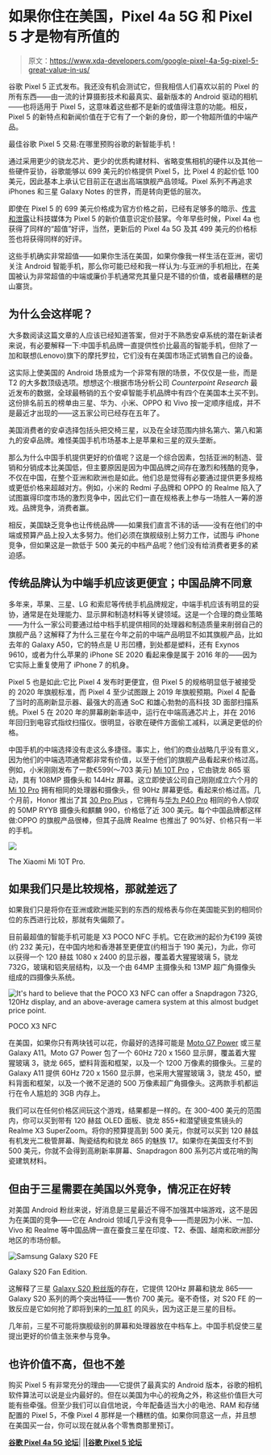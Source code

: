 # 如果你住在美国，Pixel 4a 5G 和 Pixel 5 才是物有所值的

> 原文：<https://www.xda-developers.com/google-pixel-4a-5g-pixel-5-great-value-in-us/>

谷歌 Pixel 5 正式发布。我还没有机会测试它，但我相信人们喜欢以前的 Pixel 的所有东西——由一流的计算摄影技术和最真实、最新版本的 Android 驱动的相机——也将适用于 Pixel 5，这意味着这些都不是新的或值得注意的功能。相反，Pixel 5 的新特点和新闻价值在于它有了一个新的身份，即一个物超所值的中端产品。

最佳谷歌 Pixel 5 交易:在哪里预购谷歌的新智能手机！

通过采用更少的骁龙芯片、更少的优质构建材料、省略变焦相机的硬件以及其他一些硬件妥协，谷歌能够以 699 美元的价格提供 Pixel 5，比 Pixel 4 的起价低 100 美元，因此基本上承认它目前正在退出高端旗舰产品领域。Pixel 系列不再追求 iPhones 和三星 Galaxy Notes 的世界，而是转向更低的层次。

即使在 Pixel 5 的 699 美元价格成为官方价格之前，已经有足够多的暗示、[传言和泄露](https://www.xda-developers.com/google-pixel-5-may-cost-629-come-black-green/)让科技媒体为 Pixel 5 的新价值意识定价鼓掌。今年早些时候，Pixel 4a 也获得了同样的“超值”好评，当然，更新后的 Pixel 4a 5G 及其 499 美元的价格标签也将获得同样的好评。

这些手机确实非常超值——如果你生活在美国，如果你像我一样生活在亚洲，密切关注 Android 智能手机，那么你可能已经和我一样认为:与亚洲的手机相比，在美国被认为非常超值的中端或廉价手机通常充其量只是不错的价值，或者最糟糕的是山寨货。

## 为什么会这样呢？

大多数阅读这篇文章的人应该已经知道答案，但对于不熟悉安卓系统的潜在新读者来说，有必要解释一下:中国手机品牌一直提供性价比最高的智能手机，但除了一加和联想(Lenovo)旗下的摩托罗拉，它们没有在美国市场正式销售自己的设备。

这实际上使美国的 Android 场景成为一个非常有限的场景，不仅仅是一些，而是 T2 的大多数顶级选项。想想这个:根据市场分析公司 *Counterpoint Research* 最近发布的数据，全球最畅销的五个安卓智能手机品牌中有四个在美国本土买不到。这份排名前五的榜单由三星、华为、小米、OPPO 和 Vivo 按一定顺序组成，并不是最近才出现的——这五家公司已经存在五年了。

美国消费者的安卓选择包括头把交椅三星，以及在全球范围内排名第六、第八和第九的安卓品牌。难怪美国手机市场基本上是苹果和三星的双头垄断。

那么为什么中国手机提供更好的价值呢？这是一个综合因素，包括亚洲的制造、营销和分销成本比美国低，但主要原因是因为中国品牌之间存在激烈和残酷的竞争，不仅在中国，在整个亚洲和欧洲也是如此。他们总是觉得有必要通过提供更多规格或更低价格来超越对方。例如，小米的 Redmi 子品牌和 OPPO 的 Realme 陷入了试图赢得印度市场的激烈竞争中，因此它们一直在规格表上参与一场胜人一筹的游戏。品牌竞争，消费者赢。

相反，美国缺乏竞争也让传统品牌——如果我们直言不讳的话——没有在他们的中端或预算产品上投入太多努力。他们必须在旗舰级别上努力工作，试图与 iPhone 竞争，但如果这是一款低于 500 美元的中档产品呢？他们没有给消费者更多的紧迫感。

## 传统品牌认为中端手机应该更便宜；中国品牌不同意

多年来，苹果、三星、LG 和索尼等传统手机品牌规定，中端手机应该有明显的妥协，通常是在处理能力、显示屏和制造材料等关键领域。这是一个合理的商业策略——为什么一家公司要通过给中档手机提供相同的处理器和制造质量来削弱自己的旗舰产品？这解释了为什么三星在今年之前的中端产品明显不如其旗舰产品，比如去年的 Galaxy A50，它的特点是 U 形凹槽，到处都是塑料，还有 Exynos 9610，或者为什么苹果的 iPhone SE 2020 看起来像是属于 2016 年的——因为它实际上重复使用了 iPhone 7 的机身。

Pixel 5 也是如此:它比 Pixel 4 发布时更便宜，但 Pixel 5 的规格明显低于被接受的 2020 年旗舰标准，而 Pixel 4 至少试图跟上 2019 年旗舰预期。Pixel 4 配备了当时的高刷新显示器、最强大的高通 SoC 和雄心勃勃的高科技 3D 面部扫描系统。Pixel 5 在 2020 年的屏幕刷新率适中，运行在中端高通芯片上，并在 2016 年回归到电容式指纹扫描仪。很明显，谷歌在硬件方面偷工减料，以满足更低的价格。

中国手机的中端选择没有走这么多捷径。事实上，他们的商业战略几乎没有意义，因为他们的中端选项通常都非常有价值，以至于他们的旗舰产品看起来价格过高。例如，小米刚刚发布了一款€599(～703 美元) [Mi 10T Pro](https://www.xda-developers.com/xiaomi-mi-10t-pro-preview/) ，它由骁龙 865 驱动，具有 108MP 摄像头和 144Hz 屏幕。这立即使该公司自己刚刚成立六个月的 [Mi 10 Pro](https://www.xda-developers.com/xiaomi-mi-10-pro-review/) 拥有相同的处理器和摄像头，但 90Hz 屏幕更低。看起来价格过高。几个月前，Honor 推出了其 [30 Pro Plus](https://www.xda-developers.com/honor-30-pro-plus-china-launch/) ，它拥有与[华为 P40 Pro](https://www.xda-developers.com/huawei-p40-pro-specifications-features-pricing-availability/) 相同的令人惊叹的 50MP RYYB 摄像头和麒麟 990，价格低了近 300 美元。每个中国品牌都这样做:OPPO 的旗舰产品很棒，但其子品牌 Realme 也推出了 90%好、价格只有一半的手机。

 <picture>![](img/57ebaa70a69365227e97dbef625deb4e.png)</picture> 

The Xiaomi Mi 10T Pro.

## 如果我们只是比较规格，那就差远了

如果我们只是将你在亚洲或欧洲能买到的东西的规格表与你在美国能买到的相同价位的东西进行比较，那就有失偏颇了。

目前最超值的智能手机可能是 X3 POCO NFC 手机。它在欧洲的起价为€199 英镑(约 232 美元)，在中国内地和香港甚至更便宜(约相当于 190 美元)，为此，你可以获得一个 120 赫兹 1080 x 2400 的显示器，覆盖着大猩猩玻璃 5，骁龙 732G，玻璃和铝夹层结构，以及一个由 64MP 主摄像头和 13MP 超广角摄像头组成的四摄像头系统。

 <picture>![It's hard to believe that the POCO X3 NFC can offer a Snapdragon 732G, 120Hz display, and an above-average camera system at this almost budget price point. ](img/6fcb0af43b8c0a4a8348abad1d292068.png)</picture> 

POCO X3 NFC

在美国，如果你只有两块钱可以花，你最好的选择可能是 [Moto G7 Power](https://forum.xda-developers.com/g7-power) 或三星 Galaxy A11。Moto G7 Power 包了一个 60Hz 720 x 1560 显示屏，覆盖着大猩猩玻璃 3，骁龙 665，塑料背面和框架，以及一个 1200 万像素的摄像头。三星的 Galaxy A11 提供 60Hz 720 x 1560 显示屏，也采用大猩猩玻璃 3，骁龙 450，塑料背面和框架，以及一个微不足道的 500 万像素超广角摄像头。这两款手机都运行在令人尴尬的 3GB 内存上。

我们可以在任何价格区间玩这个游戏，结果都是一样的。在 300-400 美元的范围内，你可以买到带有 120 赫兹 OLED 面板、骁龙 855+和潜望镜变焦镜头的 Realme X3 SuperZoom。将你的预算提高到 500 美元，你就可以买到 120 赫兹有机发光二极管屏幕、陶瓷结构和骁龙 865 的魅族 17。如果你在美国支付不到 500 美元，你就不会得到高刷新率屏幕、Snapdragon 800 系列芯片或花哨的陶瓷建筑材料。

## 但由于三星需要在美国以外竞争，情况正在好转

对美国 Android 粉丝来说，好消息是三星最近不得不加强其中端游戏，这不是因为在美国的竞争——它在 Android 领域几乎没有竞争——而是因为小米、一加、Vivo 和 Realme 等中国品牌一直在蚕食三星在印度、T2、泰国、越南和欧洲部分地区的市场份额。

 <picture>![Samsung Galaxy S20 FE](img/8056400ad9fded4c48881cb157c2daa7.png)</picture> 

Galaxy S20 Fan Edition.

这解释了三星 [Galaxy S20 粉丝版](https://www.xda-developers.com/samsung-galaxy-s20-fe-launch/)的存在，它提供 120Hz 屏幕和骁龙 865——Galaxy S20 系列的两个突出特征——售价 700 美元。毫不奇怪，对 S20 FE 的一致反应是它如何抢了即将到来的[一加 8T](https://www.xda-developers.com/tag/oneplus-8tpro/) 的风头，因为这正是三星的目标。

几年前，三星不可能将旗舰级别的屏幕和处理器放在中档车上。中国手机促使三星提出更好的价值主张来参与竞争。

## 也许价值不高，但也不差

购买 Pixel 5 有非常充分的理由——它提供了最真实的 Android 版本，谷歌的相机软件算法可以说是业内最好的。但在以美国为中心的视角之外，称这些价值巨大可能有些牵强。但至少我们可以自信地说，今年配备适当大小的电池、RAM 和存储配置的 Pixel 5，不像 Pixel 4 那样是一个糟糕的值。如果你同意这一点，并且想在美国买一台，你可以现在就从各个零售商那里预订。

**[谷歌 Pixel 4a 5G 论坛](https://forum.xda-developers.com/pixel-4a-5g)**| |**|[谷歌 Pixel 5 论坛](https://forum.xda-developers.com/pixel-5)**